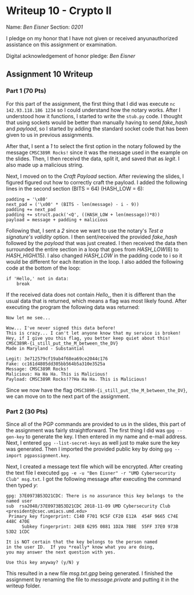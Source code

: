 Writeup 10 - Crypto II
=====

Name: *Ben Eisner*
Section: *0201*

I pledge on my honor that I have not given or received anyunauthorized assistance on this assignment or examination.

Digital acknowledgement of honor pledge: *Ben Eisner*

## Assignment 10 Writeup

### Part 1 (70 Pts)

For this part of the assignment, the first thing that I did was execute `nc 142.93.118.186 1234` so I could understand how the notary works. After I understood how it functions, I started to write the `stub.py` code. I thought that using sockets would be better than manually having to send *fake_hash* and *payload*, so I started by adding the standard socket code that has been given to us in previous assignments.

After that, I sent a *1* to select the first option in the notary followed by the message `CMSC389R Rocks!` since it was the message used in the example on the slides. Then, I then receivd the data, split it, and saved that as *legit*. I also made up a malicious string.

Next, I moved on to the *Craft Payload* section. After reviewing the slides, I figured figured out how to correctly craft the payload. I added the following lines in the second section (BITS = 64) (HASH_LOW = 6):

```
padding = '\x80'
next_pad = ('\x00' * (BITS - len(message) - i - 9))
padding += next_pad
padding += struct.pack('<Q', ((HASH_LOW + len(message))*8))
payload = message + padding + malicious
```

Following that, I sent a *2* since we want to use the notary's *Test a signature's validity* option. I then sent/received the provided *fake_hash* followed by the *payload* that was just created. I then received the data then surrounded the entire section in a loop that goes from *HASH_LOW*(6) to *HASH_HIGH*(15). I also changed *HASH_LOW* in the padding code to i so it would be different for each iteration in the loop. I also added the following code at the bottom of the loop:

```
if 'Hello,' not in data:
    break
```
If the received data does not contain *Hello,*, then it is different than the usual data that is returned, which means a flag was most likely found. After executing the program the following data was returned:

```
Now let me see...

Wow... I've never signed this data before!
This is crazy... I can't let anyone know that my service is broken!
Hey, if I give you this flag, you better keep quiet about this!
CMSC389R-{i_still_put_the_M_between_the_DV}
Made in Maryland - Substantial
```

```
Legit: 3e712579cf19ab4f68ea69ce2044c176
Fake: cc161d4805dd305bb564b5a310e3525a
Message: CMSC389R Rocks!
Malicious: Ha Ha Ha. This is Malicious!
Payload: CMSC389R Rocks!??Ha Ha Ha. This is Malicious!
```

Since we now have the flag `CMSC389R-{i_still_put_the_M_between_the_DV}`, we can move on to the next part of the assignment.


### Part 2 (30 Pts)

Since all of the PGP commands are provided to us in the slides, this part of the assignment was fairly straightforward. The first thing I did was `gpg --gen-key` to generate the key. I then entered in my name and e-mail address. Next, I entered `gpg --list-secret-keys` as well just to make sure the key was generated. Then I imported the provided public key by doing `gpg --import pgpassignment.key`.

Next, I created a message text file which will be encrypted. After creating the text file I executed `gpg -e -u "Ben Eisner" -r "UMD Cybersecurity Club" msg.txt`. I got the following message after executing the command then typed *y*:
```
gpg: 37E0973B53D21CDC: There is no assurance this key belongs to the named user
sub  rsa2048/37E0973B53D21CDC 2018-11-09 UMD Cybersecurity Club <president@csec.umiacs.umd.edu>
 Primary key fingerprint: C140 F701 9C5F CF20 E12A  454F 9665 C74E 448C 470E
      Subkey fingerprint: 24E8 6295 0881 1D2A 7B8E  55FF 37E0 973B 53D2 1CDC

It is NOT certain that the key belongs to the person named
in the user ID.  If you *really* know what you are doing,
you may answer the next question with yes.

Use this key anyway? (y/N) y
```
This resulted in a new file *msg.txt.gpg* being generated. I finished the assignment by renaming the file to *message.private* and putting it in the writeup folder. 
